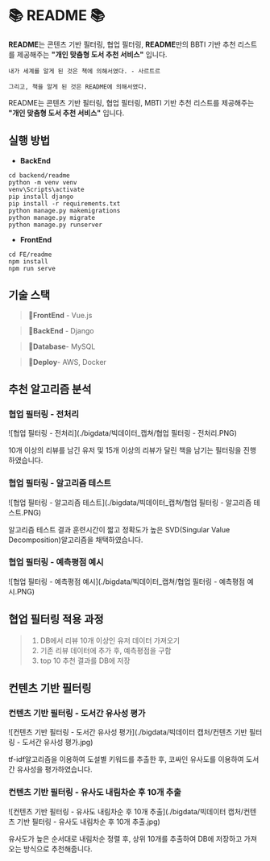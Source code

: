 # 📚 README 📚

**README**는 콘텐츠 기반 필터링, 협업 필터링, **README**만의 BBTI 기반 추천 리스트를 제공해주는 **"개인 맞춤형 도서 추천 서비스"** 입니다.

`내가 세계를 알게 된 것은 책에 의해서였다. - 사르트르`

`그리고, 책을 알게 된 것은 README에 의해서였다.`

README는 콘텐츠 기반 필터링, 협업 필터링, MBTI 기반 추천 리스트를 제공해주는 **"개인 맞춤형 도서 추천 서비스"** 입니다. 

## 실행 방법

- **BackEnd**
```
cd backend/readme
python -m venv venv
venv\Scripts\activate
pip install django
pip install -r requirements.txt
python manage.py makemigrations
python manage.py migrate
python manage.py runserver
```

- **FrontEnd**
```
cd FE/readme
npm install
npm run serve
```


## 기술 스택

>🔧**FrontEnd** -  Vue.js

>🔧**BackEnd** -  Django

>🔧**Database**-  MySQL

>🔧**Deploy**-  AWS, Docker



## 추천 알고리즘 분석

### 협업 필터링 - 전처리
![협업 필터링 - 전처리](./bigdata/빅데이터_캡쳐/협업 필터링 - 전처리.PNG)

10개 이상의 리뷰를 남긴 유저 및 15개 이상의 리뷰가 달린 책을 남기는 필터링을 진행하였습니다.

### 협업 필터링 - 알고리즘 테스트
![협업 필터링 - 알고리즘 테스트](./bigdata/빅데이터_캡쳐/협업 필터링 - 알고리즘 테스트.PNG)

알고리즘 테스트 결과 훈련시간이 짧고 정확도가 높은 SVD(Singular Value Decomposition)알고리즘을 채택하였습니다.

### 협업 필터링 - 예측평점 예시
![협업 필터링 - 예측평점 예시](./bigdata/빅데이터_캡쳐/협업 필터링 - 예측평점 예시.PNG)

## 협업 필터링 적용 과정
>1. DB에서 리뷰 10개 이상인 유저 데이터 가져오기
>2. 기존 리뷰 데이터에 추가 후, 예측평점을 구함
>3. top 10 추천 결과를 DB에 저장

## 컨텐츠 기반 필터링

### 컨텐츠 기반 필터링 - 도서간 유사성 평가
![컨텐츠 기반 필터링 - 도서간 유사성 평가](./bigdata/빅데이터 캡처/컨텐츠 기반 필터링 - 도서간 유사성 평가.jpg)

tf-idf알고리즘을 이용하여 도설별 키워드를 추출한 후, 코싸인 유사도를 이용하여 도서간 유사성을 평가하였습니다.

### 컨텐츠 기반 필터링 - 유사도 내림차순 후 10개 추출
![컨텐츠 기반 필터링 - 유사도 내림차순 후 10개 추출](./bigdata/빅데이터 캡처/컨텐츠 기반 필터링 - 유사도 내림차순 후 10개 추출.jpg)

유사도가 높은 순서대로 내림차순 정렬 후, 상위 10개를 추출하여 DB에 저장하고 가져오는 방식으로 추천해줍니다. 


